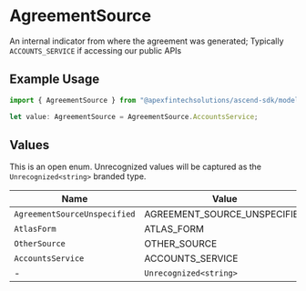 # AgreementSource

An internal indicator from where the agreement was generated; Typically `ACCOUNTS_SERVICE` if accessing our public APIs

## Example Usage

```typescript
import { AgreementSource } from "@apexfintechsolutions/ascend-sdk/models/components";

let value: AgreementSource = AgreementSource.AccountsService;
```

## Values

This is an open enum. Unrecognized values will be captured as the `Unrecognized<string>` branded type.

| Name                         | Value                        |
| ---------------------------- | ---------------------------- |
| `AgreementSourceUnspecified` | AGREEMENT_SOURCE_UNSPECIFIED |
| `AtlasForm`                  | ATLAS_FORM                   |
| `OtherSource`                | OTHER_SOURCE                 |
| `AccountsService`            | ACCOUNTS_SERVICE             |
| -                            | `Unrecognized<string>`       |